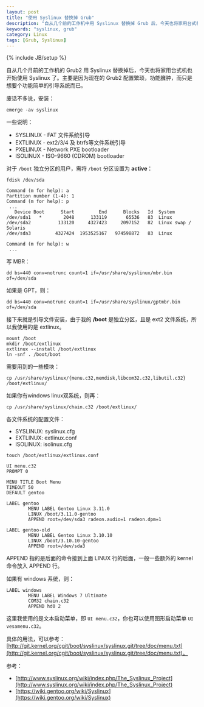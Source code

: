 ```yaml
---
layout: post
title: "使用 Syslinux 替换掉 Grub"
description: "自从几个前的工作机中用 Syslinux 替换掉 Grub 后，今天也将家用台式机的 Grub 用 Syslinux 替换掉了。"
keywords: "syslinux, grub"
category: Linux
tags: [Grub, Syslinux]
---
```

{% include JB/setup %}

自从几个月前的工作机的 Grub2 用 Syslinux 替换掉后，今天也将家用台式机也开始使用 Syslinux 了。主要是因为现在的 Grub2 配置繁琐，功能臃肿，而只是想要个功能简单的引导系统而已。

废话不多说，安装：

    emerge -av syslinux

一些说明：

- SYSLINUX - FAT 文件系统引导
- EXTLINUX - ext2/3/4 及 btrfs等文件系统引导
- PXELINUX - Network PXE bootloader
- ISOLINUX - ISO-9660 (CDROM) bootloader

<!-- more -->
对于 `/boot` 独立分区的用户，需将 `/boot` 分区设置为 **active**：

```
fdisk /dev/sda

Command (m for help): a
Partition number (1-4): 1
Command (m for help): p
 ...
   Device Boot      Start         End      Blocks   Id  System
/dev/sda1   *        2048      133119       65536   83  Linux
/dev/sda2          133120     4327423     2097152   82  Linux swap / Solaris
/dev/sda3         4327424  1953525167   974598872   83  Linux

Command (m for help): w
 ...
```

写 MBR：

    dd bs=440 conv=notrunc count=1 if=/usr/share/syslinux/mbr.bin of=/dev/sda

如果是 GPT，则：

    dd bs=440 conv=notrunc count=1 if=/usr/share/syslinux/gptmbr.bin of=/dev/sda

接下来就是引导文件安装，由于我的 **/boot** 是独立分区，且是 ext2 文件系统，所以我使用的是 extlinux。

    mount /boot
    mkdir /boot/extlinux
    extlinux --install /boot/extlinux
    ln -snf . /boot/boot

需要用到的一些模块：

    cp /usr/share/syslinux/{menu.c32,memdisk,libcom32.c32,libutil.c32} /boot/extlinux/

如果你有windows linux双系统，则再：

    cp /usr/share/syslinux/chain.c32 /boot/extlinux/

各文件系统的配置文件：

- SYSLINUX: syslinux.cfg
- EXTLINUX: extlinux.conf
- ISOLINUX: isolinux.cfg

```
touch /boot/extlinux/extlinux.conf

UI menu.c32
PROMPT 0

MENU TITLE Boot Menu
TIMEOUT 50
DEFAULT gentoo

LABEL gentoo
        MENU LABEL Gentoo Linux 3.11.0
        LINUX /boot/3.11.0-gentoo
        APPEND root=/dev/sda3 radeon.audio=1 radeon.dpm=1

LABEL gentoo-old
        MENU LABEL Gentoo Linux 3.10.10
        LINUX /boot/3.10.10-gentoo
        APPEND root=/dev/sda3
```

APPEND 指的是后面的命令接到上面 LINUX 行的后面，一般一些额外的 kernel 命令放入 APPEND 行。

如果有 windows 系统，则：

```
LABEL windows
        MENU LABEL Windows 7 Ultimate
        COM32 chain.c32
        APPEND hd0 2
```
这里我使用的是文本启动菜单，即 `UI menu.c32`，你也可以使用图形启动菜单 `UI vesamenu.c32`。

具体的用法，可以参考：[http://git.kernel.org/cgit/boot/syslinux/syslinux.git/tree/doc/menu.txt](http://git.kernel.org/cgit/boot/syslinux/syslinux.git/tree/doc/menu.txt)。

参考：

- [http://www.syslinux.org/wiki/index.php/The_Syslinux_Project](http://www.syslinux.org/wiki/index.php/The_Syslinux_Project)
- [https://wiki.gentoo.org/wiki/Syslinux](https://wiki.gentoo.org/wiki/Syslinux)